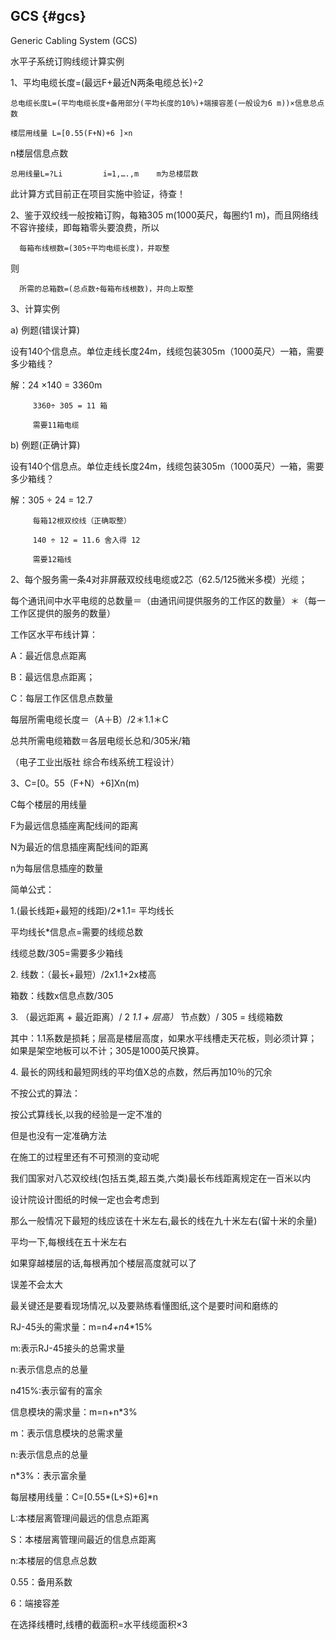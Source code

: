 ## GCS {#gcs}

Generic Cabling System (GCS)

水平子系统订购线缆计算实例

1、平均电缆长度=(最远F+最近N两条电缆总长)÷2

    总电缆长度L=(平均电缆长度+备用部分(平均长度的10%)+端接容差(一般设为6 m))×信息总点数

    楼层用线量 L=[0.55(F+N)+6 ]×n

   n楼层信息点数

    总用线量L=?Li         i=1,….,m    m为总楼层数

此计算方式目前正在项目实施中验证，待查！

2、鉴于双绞线一般按箱订购，每箱305 m(1000英尺，每圈约1 m)，而且网络线不容许接续，即每箱零头要浪费，所以

      每箱布线根数=(305÷平均电缆长度)，并取整

   则                

      所需的总箱数=(总点数÷每箱布线根数)，并向上取整

3、计算实例

a) 例题(错误计算)

设有140个信息点。单位走线长度24m，线缆包装305m（1000英尺）一箱，需要多少箱线？

解：24 ×140 = 3360m

         3360÷ 305 = 11 箱

         需要11箱电缆

b) 例题(正确计算)

设有140个信息点。单位走线长度24m，线缆包装305m（1000英尺）一箱，需要多少箱线？

解：305 ÷ 24 = 12.7

         每箱12根双绞线（正确取整）

         140 ÷ 12 = 11.6 舍入得 12

         需要12箱线

2、每个服务需一条4对非屏蔽双绞线电缆或2芯（62.5/125微米多模）光缆；

每个通讯间中水平电缆的总数量＝（由通讯间提供服务的工作区的数量）＊（每一工作区提供的服务的数量）

工作区水平布线计算：

A：最近信息点距离

B：最远信息点距离；

C：每层工作区信息点数量

每层所需电缆长度＝（A＋B）/2＊1.1＊C

总共所需电缆箱数＝各层电缆长总和/305米/箱

（电子工业出版社 综合布线系统工程设计）

3、C=[0。55（F+N）+6]Xn(m)

C每个楼层的用线量

F为最远信息插座离配线间的距离

N为最近的信息插座离配线间的距离

n为每层信息插座的数量

简单公式：

1.(最长线距+最短的线距)/2*1.1= 平均线长

平均线长*信息点=需要的线缆总数

线缆总数/305=需要多少箱线

2\. 线数：（最长+最短）/2x1.1+2x楼高

箱数：线数x信息点数/305

3\. （最远距离 + 最近距离）/ 2 *1.1 + 层高）* 节点数）/ 305 = 线缆箱数

其中：1.1系数是损耗；层高是楼层高度，如果水平线槽走天花板，则必须计算；如果是架空地板可以不计；305是1000英尺换算。

4\. 最长的网线和最短网线的平均值X总的点数，然后再加10％的冗余

不按公式的算法：

按公式算线长,以我的经验是一定不准的

但是也没有一定准确方法

在施工的过程里还有不可预测的变动呢

我们国家对八芯双绞线(包括五类,超五类,六类)最长布线距离规定在一百米以内

设计院设计图纸的时候一定也会考虑到

那么一般情况下最短的线应该在十米左右,最长的线在九十米左右(留十米的余量)

平均一下,每根线在五十米左右

如果穿越楼层的话,每根再加个楼层高度就可以了

误差不会太大

最关键还是要看现场情况,以及要熟练看懂图纸,这个是要时间和磨练的

RJ-45头的需求量：m=n*4+n*4*15%

m:表示RJ-45接头的总需求量    

n:表示信息点的总量

n*4*15%:表示留有的富余

信息模块的需求量：m=n+n*3%

m：表示信息模块的总需求量

n:表示信息点的总量

n*3%：表示富余量

每层楼用线量：C=[0.55*(L+S)+6]*n

L:本楼层离管理间最远的信息点距离

S：本楼层离管理间最近的信息点距离

n:本楼层的信息点总数

0.55：备用系数

6：端接容差

在选择线槽时,线槽的截面积=水平线缆面积×3